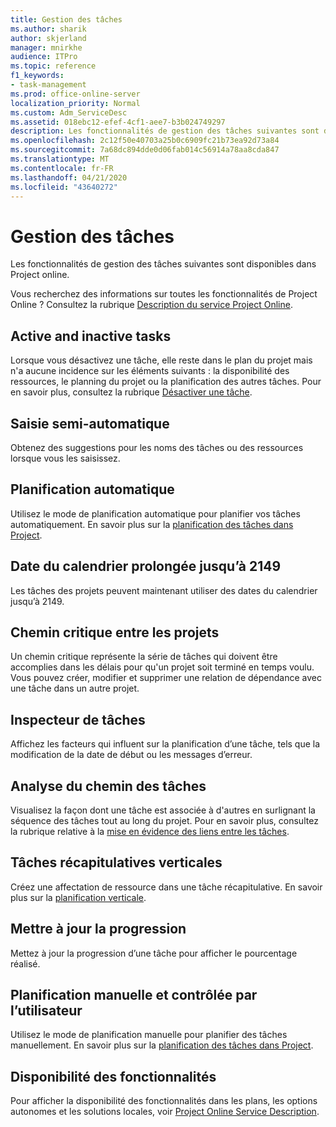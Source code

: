```yaml
---
title: Gestion des tâches
ms.author: sharik
author: skjerland
manager: mnirkhe
audience: ITPro
ms.topic: reference
f1_keywords:
- task-management
ms.prod: office-online-server
localization_priority: Normal
ms.custom: Adm_ServiceDesc
ms.assetid: 018ebc12-efef-4cf1-aee7-b3b024749297
description: Les fonctionnalités de gestion des tâches suivantes sont disponibles dans Project online.
ms.openlocfilehash: 2c12f50e40703a25b0c6909fc21b73ea92d73a84
ms.sourcegitcommit: 7a68dc894dde0d06fab014c56914a78aa8cda847
ms.translationtype: MT
ms.contentlocale: fr-FR
ms.lasthandoff: 04/21/2020
ms.locfileid: "43640272"
---
```

# <a name="task-management"></a>Gestion des tâches

Les fonctionnalités de gestion des tâches suivantes sont disponibles dans Project online.
  
Vous recherchez des informations sur toutes les fonctionnalités de Project Online ? Consultez la rubrique [Description du service Project Online](project-online-service-description.md).
  
## <a name="active-and-inactive-tasks"></a>Active and inactive tasks

Lorsque vous désactivez une tâche, elle reste dans le plan du projet mais n'a aucune incidence sur les éléments suivants : la disponibilité des ressources, le planning du projet ou la planification des autres tâches. Pour en savoir plus, consultez la rubrique [Désactiver une tâche](https://go.microsoft.com/fwlink/p/?LinkId=271335).
  
## <a name="auto-complete"></a>Saisie semi-automatique

Obtenez des suggestions pour les noms des tâches ou des ressources lorsque vous les saisissez. 
  
## <a name="automatic-scheduling"></a>Planification automatique

Utilisez le mode de planification automatique pour planifier vos tâches automatiquement. En savoir plus sur la [planification des tâches dans Project](https://go.microsoft.com/fwlink/p/?LinkId=271331). 
  
## <a name="calendar-date-extended-to-2149"></a>Date du calendrier prolongée jusqu’à 2149

Les tâches des projets peuvent maintenant utiliser des dates du calendrier jusqu’à 2149. 
  
## <a name="cross-project-critical-path"></a>Chemin critique entre les projets

Un chemin critique représente la série de tâches qui doivent être accomplies dans les délais pour qu'un projet soit terminé en temps voulu. Vous pouvez créer, modifier et supprimer une relation de dépendance avec une tâche dans un autre projet. 
  
## <a name="task-inspector"></a>Inspecteur de tâches

Affichez les facteurs qui influent sur la planification d’une tâche, tels que la modification de la date de début ou les messages d’erreur.
  
## <a name="task-path-analysis"></a>Analyse du chemin des tâches

Visualisez la façon dont une tâche est associée à d'autres en surlignant la séquence des tâches tout au long du projet. Pour en savoir plus, consultez la rubrique relative à la [mise en évidence des liens entre les tâches](https://go.microsoft.com/fwlink/p/?LinkId=271345).
  
## <a name="top-down-summary-tasks"></a>Tâches récapitulatives verticales

Créez une affectation de ressource dans une tâche récapitulative. En savoir plus sur la [planification verticale](https://go.microsoft.com/fwlink/p/?LinkId=271333).
  
## <a name="update-progress"></a>Mettre à jour la progression

Mettez à jour la progression d’une tâche pour afficher le pourcentage réalisé.
  
## <a name="user-controlled-and-manual-scheduling"></a>Planification manuelle et contrôlée par l’utilisateur

Utilisez le mode de planification manuelle pour planifier des tâches manuellement. En savoir plus sur la [planification des tâches dans Project](https://go.microsoft.com/fwlink/p/?LinkId=271331).
  
## <a name="feature-availability"></a>Disponibilité des fonctionnalités

Pour afficher la disponibilité des fonctionnalités dans les plans, les options autonomes et les solutions locales, voir [Project Online Service Description](project-online-service-description.md).
  